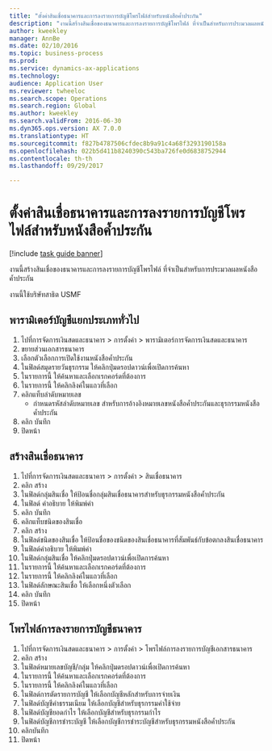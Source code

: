 ```yaml
--- 
title: "ตั้งค่าสินเชื่อธนาคารและการลงรายการบัญชีโพรไฟล์สำหรับหนังสือค้ำประกัน"
description: "งานนี้สร้างสินเชื่อของธนาคารและการลงรายการบัญชีโพรไฟล์ ที่จำเป็นสำหรับการประมวลผลหนังสือค้ำประกัน "
author: kweekley
manager: AnnBe
ms.date: 02/10/2016
ms.topic: business-process
ms.prod: 
ms.service: dynamics-ax-applications
ms.technology: 
audience: Application User
ms.reviewer: twheeloc
ms.search.scope: Operations
ms.search.region: Global
ms.author: kweekley
ms.search.validFrom: 2016-06-30
ms.dyn365.ops.version: AX 7.0.0
ms.translationtype: HT
ms.sourcegitcommit: f827b4787506cfdec8b9a91c4a68f3293190158a
ms.openlocfilehash: 022b5d411b8240390c543ba726fe0d6838752944
ms.contentlocale: th-th
ms.lasthandoff: 09/29/2017

---
```

# <a name="set-up-bank-facilities-and-posting-profiles-for-letters-of-guarantee"></a>ตั้งค่าสินเชื่อธนาคารและการลงรายการบัญชีโพรไฟล์สำหรับหนังสือค้ำประกัน

[!include [task guide banner](../../includes/task-guide-banner.md)]

งานนี้สร้างสินเชื่อของธนาคารและการลงรายการบัญชีโพรไฟล์ ที่จำเป็นสำหรับการประมวลผลหนังสือค้ำประกัน 



งานนี้ใช้บริษัทสาธิต USMF  




## <a name="general-ledger-parameter"></a>พารามิเตอร์บัญชีแยกประเภททั่วไป
1. ไปที่การจัดการเงินสดและธนาคาร > การตั้งค่า > พารามิเตอร์การจัดการเงินสดและธนาคาร
2. ขยายส่วนเอกสารธนาคาร
3. เลือกตัวเลือกการเปิดใช้งานหนังสือค้ำประกัน
4. ในฟิลด์สมุดรายวันธุรกรรม ให้คลิกปุ่มดรอปดาวน์เพื่อเปิดการค้นหา
5. ในรายการนี้ ให้ค้นหาและเลือกเรกคอร์ดที่ต้องการ
6. ในรายการนี้ ให้คลิกลิงค์ในแถวที่เลือก
7. คลิกแท็บลำดับหมายเลข
    * กำหนดรหัสลำดับหมายเลข สำหรับการอ้างอิงหมายเลขหนังสือค้ำประกันและธุรกรรมหนังสือค้ำประกัน  
8. คลิก บันทึก
9. ปิดหน้า

## <a name="create-bank-facility"></a>สร้างสินเชื่อธนาคาร
1. ไปที่การจัดการเงินสดและธนาคาร > การตั้งค่า > สินเชื่อธนาคาร
2. คลิก สร้าง
3. ในฟิลด์กลุ่มสินเชื่อ ให้ป้อนชื่อกลุ่มสินเชื่อธนาคารสำหรับธุรกรรมหนังสือค้ำประกัน
4. ในฟิลด์ คำอธิบาย ให้พิมพ์ค่า
5. คลิก บันทึก
6. คลิกแท็บชนิดของสินเชื่อ
7. คลิก สร้าง
8. ในฟิลด์ชนิดของสินเชื่อ ให้ป้อนชื่อของชนิดของสินเชื่อธนาคารที่สัมพันธ์กับข้อตกลงสินเชื่อธนาคาร
9. ในฟิลด์คำอธิบาย ให้พิมพ์ค่า
10. ในฟิลด์กลุ่มสินเชื่อ ให้คลิกปุ่มดรอปดาวน์เพื่อเปิดการค้นหา
11. ในรายการนี้ ให้ค้นหาและเลือกเรกคอร์ดที่ต้องการ
12. ในรายการนี้ ให้คลิกลิงค์ในแถวที่เลือก
13. ในฟิลด์ลักษณะสินเชื่อ ให้เลือกหนึ่งตัวเลือก
14. คลิก บันทึก
15. ปิดหน้า

## <a name="bank-posting-profile"></a>โพรไฟล์การลงรายการบัญชีธนาคาร
1. ไปที่การจัดการเงินสดและธนาคาร > การตั้งค่า > โพรไฟล์การลงรายการบัญชีเอกสารธนาคาร
2. คลิก สร้าง
3. ในฟิลด์หมายเลขบัญชี/กลุ่ม ให้คลิกปุ่มดรอปดาวน์เพื่อเปิดการค้นหา
4. ในรายการนี้ ให้ค้นหาและเลือกเรกคอร์ดที่ต้องการ
5. ในรายการนี้ ให้คลิกลิงค์ในแถวที่เลือก
6. ในฟิลด์การตัดรายการบัญชี ให้เลือกบัญชีหลักสำหรับการจ่ายเงิน
7. ในฟิลด์บัญชีค่าธรรมเนียม ให้เลือกบัญชีสำหรับธุรกรรมค่าใช้จ่าย
8. ในฟิลด์บัญชียอดกำไร ให้เลือกบัญชีสำหรับธุรกรรมกำไร
9. ในฟิลด์บัญชีการชำระบัญชี ให้เลือกบัญชีการชำระบัญชีสำหรับธุรกรรมหนังสือค้ำประกัน 
10. คลิกบันทึก
11. ปิดหน้า


